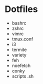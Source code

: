 # Dotfiles

- bashrc
- zshrc
- vimrc
- tmux.conf
- i3
- termite
- variety
- feh
- noefetch
- conky
- scripts .sh
